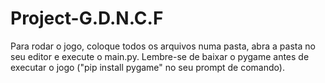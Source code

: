 # Project-G.D.N.C.F
Para rodar o jogo, coloque todos os arquivos numa pasta, abra a pasta no seu editor e execute o main.py. 
Lembre-se de baixar o pygame antes de executar o jogo ("pip install pygame" no seu prompt de comando).
